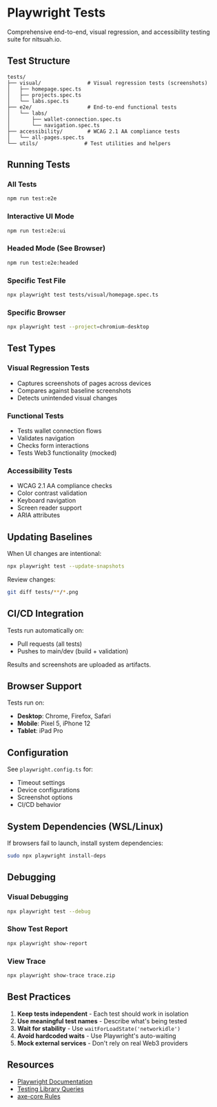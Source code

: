 # Playwright Tests

Comprehensive end-to-end, visual regression, and accessibility testing suite for nitsuah.io.

## Test Structure

```
tests/
├── visual/               # Visual regression tests (screenshots)
│   ├── homepage.spec.ts
│   ├── projects.spec.ts
│   └── labs.spec.ts
├── e2e/                  # End-to-end functional tests
│   └── labs/
│       ├── wallet-connection.spec.ts
│       └── navigation.spec.ts
├── accessibility/        # WCAG 2.1 AA compliance tests
│   └── all-pages.spec.ts
└── utils/               # Test utilities and helpers
```

## Running Tests

### All Tests
```bash
npm run test:e2e
```

### Interactive UI Mode
```bash
npm run test:e2e:ui
```

### Headed Mode (See Browser)
```bash
npm run test:e2e:headed
```

### Specific Test File
```bash
npx playwright test tests/visual/homepage.spec.ts
```

### Specific Browser
```bash
npx playwright test --project=chromium-desktop
```

## Test Types

### Visual Regression Tests
- Captures screenshots of pages across devices
- Compares against baseline screenshots
- Detects unintended visual changes

### Functional Tests
- Tests wallet connection flows
- Validates navigation
- Checks form interactions
- Tests Web3 functionality (mocked)

### Accessibility Tests
- WCAG 2.1 AA compliance checks
- Color contrast validation
- Keyboard navigation
- Screen reader support
- ARIA attributes

## Updating Baselines

When UI changes are intentional:

```bash
npx playwright test --update-snapshots
```

Review changes:
```bash
git diff tests/**/*.png
```

## CI/CD Integration

Tests run automatically on:
- Pull requests (all tests)
- Pushes to main/dev (build + validation)

Results and screenshots are uploaded as artifacts.

## Browser Support

Tests run on:
- **Desktop**: Chrome, Firefox, Safari
- **Mobile**: Pixel 5, iPhone 12
- **Tablet**: iPad Pro

## Configuration

See `playwright.config.ts` for:
- Timeout settings
- Device configurations
- Screenshot options
- CI/CD behavior

## System Dependencies (WSL/Linux)

If browsers fail to launch, install system dependencies:

```bash
sudo npx playwright install-deps
```

## Debugging

### Visual Debugging
```bash
npx playwright test --debug
```

### Show Test Report
```bash
npx playwright show-report
```

### View Trace
```bash
npx playwright show-trace trace.zip
```

## Best Practices

1. **Keep tests independent** - Each test should work in isolation
2. **Use meaningful test names** - Describe what's being tested
3. **Wait for stability** - Use `waitForLoadState('networkidle')`
4. **Avoid hardcoded waits** - Use Playwright's auto-waiting
5. **Mock external services** - Don't rely on real Web3 providers

## Resources

- [Playwright Documentation](https://playwright.dev/)
- [Testing Library Queries](https://testing-library.com/docs/queries/about/)
- [axe-core Rules](https://github.com/dequelabs/axe-core/blob/develop/doc/rule-descriptions.md)
